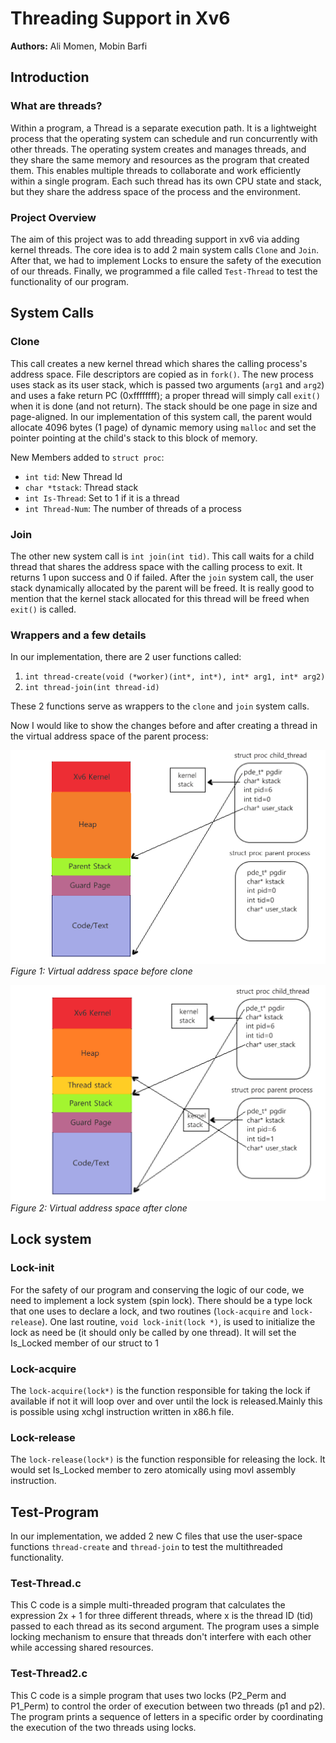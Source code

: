 # Threading Support in Xv6

**Authors:** Ali Momen, Mobin Barfi

## Introduction
### What are threads?
Within a program, a Thread is a separate execution path. It is a lightweight process that the operating system can schedule and run concurrently with other threads. The operating system creates and manages threads, and they share the same memory and resources as the program that created them. This enables multiple threads to collaborate and work efficiently within a single program. Each such thread has its own CPU state and stack, but they share the address space of the process and the environment.

### Project Overview
The aim of this project was to add threading support in xv6 via adding kernel threads. The core idea is to add 2 main system calls `Clone` and `Join`. After that, we had to implement Locks to ensure the safety of the execution of our threads. Finally, we programmed a file called `Test-Thread` to test the functionality of our program.

## System Calls
### Clone
This call creates a new kernel thread which shares the calling process's address space. File descriptors are copied as in `fork()`. The new process uses stack as its user stack, which is passed two arguments (`arg1` and `arg2`) and uses a fake return PC (0xffffffff); a proper thread will simply call `exit()` when it is done (and not return). The stack should be one page in size and page-aligned. In our implementation of this system call, the parent would allocate 4096 bytes (1 page) of dynamic memory using `malloc` and set the pointer pointing at the child's stack to this block of memory.

New Members added to `struct proc`:
- `int tid`: New Thread Id
- `char *tstack`: Thread stack
- `int Is-Thread`: Set to 1 if it is a thread
- `int Thread-Num`: The number of threads of a process

### Join
The other new system call is `int join(int tid)`. This call waits for a child thread that shares the address space with the calling process to exit. It returns 1 upon success and 0 if failed. After the `join` system call, the user stack dynamically allocated by the parent will be freed. It is really good to mention that the kernel stack allocated for this thread will be freed when `exit()` is called.

### Wrappers and a few details
In our implementation, there are 2 user functions called:
1. `int thread-create(void (*worker)(int*, int*), int* arg1, int* arg2)`
2. `int thread-join(int thread-id)`

These 2 functions serve as wrappers to the `clone` and `join` system calls.

Now I would like to show the changes before and after creating a thread in the virtual address space of the parent process:

![Virtual address space before clone](./Images/before.png)
*Figure 1: Virtual address space before clone*

![Virtual address space after clone](./Images/after.png)
*Figure 2: Virtual address space after clone*

## Lock system
### Lock-init
For the safety of our program and conserving the logic of our code, we need to implement a lock system (spin lock). There should be a type lock that one uses to declare a lock, and two routines (`lock-acquire` and `lock-release`). One last routine, `void lock-init(lock *)`, is used to initialize the lock as need be (it should only be called by one thread).
It will set the Is_Locked member of our struct to 1

### Lock-acquire
The `lock-acquire(lock*)` is the function responsible for taking the lock if available if not it will loop over and over until the lock is released.Mainly this is possible using xchgl instruction written in x86.h file.

### Lock-release
The `lock-release(lock*)` is the function responsible for releasing the lock.
It would set Is_Locked member to zero atomically using movl assembly instruction.

## Test-Program
In our implementation, we added 2 new C files that use the user-space functions `thread-create` and `thread-join` to test the multithreaded functionality.
### Test-Thread.c
This C code is a simple multi-threaded program that calculates the expression 2x + 1 for three different threads, where x is the thread ID (tid) passed to each thread as its second argument. The program uses a simple locking mechanism to ensure that threads don't interfere with each other while accessing shared resources.
### Test-Thread2.c
This C code is a simple program that uses two locks (P2_Perm and P1_Perm) to control the order of execution between two threads (p1 and p2). The program prints a sequence of letters in a specific order by coordinating the execution of the two threads using locks.

